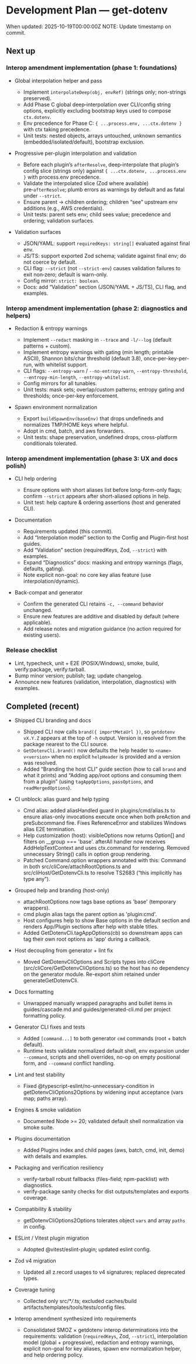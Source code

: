 # Development Plan — get-dotenv

When updated: 2025-10-19T00:00:00Z
NOTE: Update timestamp on commit.

## Next up

### Interop amendment implementation (phase 1: foundations)

- Global interpolation helper and pass
  - Implement `interpolateDeep(obj, envRef)` (strings only; non-strings preserved).
  - Add Phase C global deep‑interpolation over CLI/config string options, explicitly excluding bootstrap keys used to compose `ctx.dotenv`.
  - Env precedence for Phase C: `{ ...process.env, ...ctx.dotenv }` with ctx taking precedence.
  - Unit tests: nested objects, arrays untouched, unknown semantics (embedded/isolated/default), bootstrap exclusion.

- Progressive per-plugin interpolation and validation
  - Before each plugin’s `afterResolve`, deep‑interpolate that plugin’s config slice (strings only) against `{ ...ctx.dotenv, ...process.env }` with process.env precedence.
  - Validate the interpolated slice (Zod where available) pre‑`afterResolve`; plumb errors as warnings by default and as fatal under `--strict`.
  - Ensure parent → children ordering; children “see” upstream env additions (e.g., AWS credentials).
  - Unit tests: parent sets env; child sees value; precedence and ordering; validation surfaces.

- Validation surfaces
  - JSON/YAML: support `requiredKeys: string[]` evaluated against final env.
  - JS/TS: support exported Zod schema; validate against final env; do not coerce by default.
  - CLI flag: `--strict` (not `--strict-env`) causes validation failures to exit non‑zero; default is warn-only.
  - Config mirror: `strict: boolean`.
  - Docs: add “Validation” section (JSON/YAML + JS/TS), CLI flag, and examples.

### Interop amendment implementation (phase 2: diagnostics and helpers)

- Redaction & entropy warnings
  - Implement `--redact` masking in `--trace` and `-l/--log` (default patterns + custom).
  - Implement entropy warnings with gating (min length; printable ASCII), Shannon bits/char threshold (default 3.8), once-per-key-per-run, with whitelist support.
  - CLI flags: `--entropy-warn` / `--no-entropy-warn`, `--entropy-threshold`, `--entropy-min-length`, `--entropy-whitelist`.
  - Config mirrors for all tunables.
  - Unit tests: mask sets; overlap/custom patterns; entropy gating and thresholds; once-per-key enforcement.

- Spawn environment normalization
  - Export `buildSpawnEnv(baseEnv)` that drops undefineds and normalizes TMP/HOME keys where helpful.
  - Adopt in cmd, batch, and aws forwarders.
  - Unit tests: shape preservation, undefined drops, cross-platform conditionals tolerated.

### Interop amendment implementation (phase 3: UX and docs polish)

- CLI help ordering
  - Ensure options with short aliases list before long-form-only flags; confirm `--strict` appears after short-aliased options in help.
  - Unit test: help capture & ordering assertions (host and generated CLI).

- Documentation
  - Requirements updated (this commit).
  - Add “Interpolation model” section to the Config and Plugin-first host guides.
  - Add “Validation” section (requiredKeys, Zod, `--strict`) with examples.
  - Expand “Diagnostics” docs: masking and entropy warnings (flags, defaults, gating).
  - Note explicit non-goal: no core key alias feature (use interpolation/dynamic).

- Back-compat and generator
  - Confirm the generated CLI retains `-c, --command` behavior unchanged.
  - Ensure new features are additive and disabled by default (where applicable).
  - Add release notes and migration guidance (no action required for existing users).

### Release checklist

- Lint, typecheck, unit + E2E (POSIX/Windows), smoke, build, verify:package, verify:tarball.
- Bump minor version; publish; tag; update changelog.
- Announce new features (validation, interpolation, diagnostics) with examples.

## Completed (recent)

- Shipped CLI branding and docs
  - Shipped CLI now calls `brand({ importMetaUrl })`, so `getdotenv vX.Y.Z`
    appears at the top of `-h` output. Version is resolved from the package
    nearest to the CLI source.
  - `GetDotenvCli.brand()` now defaults the help header to `<name> v<version>`
    when no explicit `helpHeader` is provided and a version was resolved.
  - Added “Branding the host CLI” guide section (how to call `brand` and what it
    prints) and “Adding app/root options and consuming them from a plugin”
    (using `tagAppOptions`, `passOptions`, and `readMergedOptions`).

- CI unblock: alias guard and help typing
  - Cmd alias: added aliasHandled guard in plugins/cmd/alias.ts to ensure
    alias-only invocations execute once when both preAction and preSubcommand fire. Fixes ReferenceError and stabilizes Windows alias E2E termination.
  - Help customization (host): visibleOptions now returns Option[] and filters
    on \_\_group === 'base'. afterAll handler now receives AddHelpTextContext
    and uses ctx.command for rendering. Removed unnecessary String() calls in
    option group rendering.
  - Patched Command.option wrappers annotated with this: Command in both
    src/cliCore/attachRootOptions.ts and src/cliHost/GetDotenvCli.ts to resolve
    TS2683 (“this implicitly has type any”).

- Grouped help and branding (host-only)
  - attachRootOptions now tags base options as 'base' (temporary wrappers).
  - cmd plugin alias tags the parent option as 'plugin:cmd'.
  - Host configures help to show Base options in the default section and renders
    App/Plugin sections after help with stable titles.
  - Added GetDotenvCli.tagAppOptions(cb) so downstream apps can tag their own
    root options as 'app' during a callback.

- Host decoupling from generator + lint fix
  - Moved GetDotenvCliOptions and Scripts types into cliCore
    (src/cliCore/GetDotenvCliOptions.ts) so the host has no dependency
    on the generator module. Re-export shim retained under generateGetDotenvCli.

- Docs formatting
  - Unwrapped manually wrapped paragraphs and bullet items in guides/cascade.md and guides/generated-cli.md per project formatting policy.

- Generator CLI fixes and tests
  - Added `[command...]` to both generator `cmd` commands (root + batch default).
  - Runtime tests validate normalized default shell, env expansion under `--command`,
    scripts and shell overrides, no-op on empty positional form, and `--command` conflict handling.

- Lint and test stability
  - Fixed @typescript-eslint/no-unnecessary-condition in getDotenvCliOptions2Options by widening input acceptance (vars map; paths array).

- Engines & smoke validation
  - Documented Node >= 20; validated default shell normalization via smoke suite.

- Plugins documentation
  - Added Plugins index and child pages (aws, batch, cmd, init, demo) with details and examples.

- Packaging and verification resiliency
  - verify-tarball robust fallbacks (files-field; npm-packlist) with diagnostics.
  - verify-package sanity checks for dist outputs/templates and exports coverage.

- Compatibility & stability
  - getDotenvCliOptions2Options tolerates object `vars` and array `paths` in config.

- ESLint / Vitest plugin migration
  - Adopted @vitest/eslint-plugin; updated eslint config.

- Zod v4 migration
  - Updated all z.record usages to v4 signatures; replaced deprecated types.

- Coverage tuning
  - Collected only src/\*_/_.ts; excluded caches/build artifacts/templates/tools/tests/config files.

- Interop amendment synthesized into requirements
  - Consolidated SMOZ × getdotenv interop determinations into the requirements:
    validation (`requiredKeys`, Zod, `--strict`), interpolation model (global + progressive),
    redaction and entropy warnings, explicit non-goal for key aliases, spawn env normalization helper,
    and help ordering policy.
